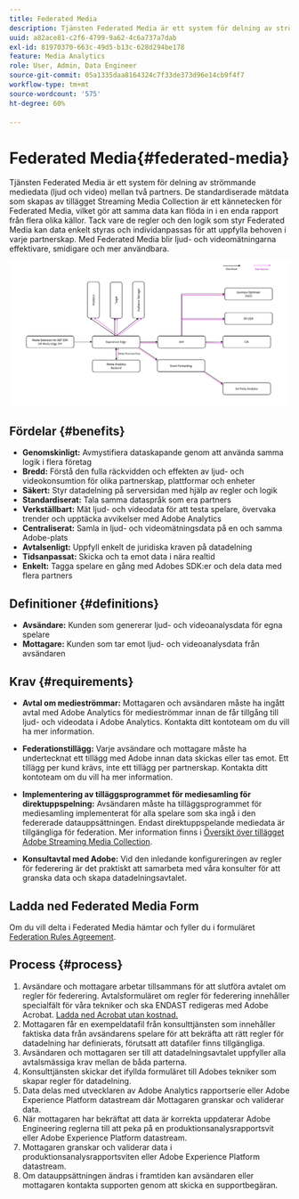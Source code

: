 ```yaml
---
title: Federated Media
description: Tjänsten Federated Media är ett system för delning av strömmande mediedata mellan två partners.
uuid: a82ace81-c2f6-4799-9a62-4c6a737a7dab
exl-id: 81970370-663c-49d5-b13c-628d294be178
feature: Media Analytics
role: User, Admin, Data Engineer
source-git-commit: 05a1335daa8164324c7f33de373d96e14cb9f4f7
workflow-type: tm+mt
source-wordcount: '575'
ht-degree: 60%

---
```


# Federated Media{#federated-media}

Tjänsten Federated Media är ett system för delning av strömmande mediedata (ljud och video) mellan två partners.
De standardiserade mätdata som skapas av tillägget Streaming Media Collection är ett kännetecken för Federated Media, vilket gör att samma data kan flöda in i en enda rapport från flera olika källor.
Tack vare de regler och den logik som styr Federated Media kan data enkelt styras och individanpassas för att uppfylla behoven i varje partnerskap.
Med Federated Media blir ljud- och videomätningarna effektivare, smidigare och mer användbara.


![](assets/media-federated.png)

## Fördelar {#benefits}

* **Genomskinligt:** Avmystifiera dataskapande genom att använda samma logik i flera företag
* **Bredd:** Förstå den fulla räckvidden och effekten av ljud- och videokonsumtion för olika partnerskap, plattformar och enheter
* **Säkert:** Styr datadelning på serversidan med hjälp av regler och logik
* **Standardiserat:** Tala samma dataspråk som era partners
* **Verkställbart:** Mät ljud- och videodata för att testa spelare, övervaka trender och upptäcka avvikelser med Adobe Analytics
* **Centraliserat:** Samla in ljud- och videomätningsdata på en och samma Adobe-plats
* **Avtalsenligt:** Uppfyll enkelt de juridiska kraven på datadelning
* **Tidsanpassat:** Skicka och ta emot data i nära realtid
* **Enkelt:** Tagga spelare en gång med Adobes SDK:er och dela data med flera partners

## Definitioner {#definitions}

* **Avsändare:** Kunden som genererar ljud- och videoanalysdata för egna spelare
* **Mottagare:** Kunden som tar emot ljud- och videoanalysdata från avsändaren

## Krav {#requirements}

* **Avtal om medieströmmar:** Mottagaren och avsändaren måste ha ingått avtal med Adobe Analytics för medieströmmar innan de får tillgång till ljud- och videodata i Adobe Analytics. Kontakta ditt kontoteam om du vill ha mer information.
* **Federationstillägg:** Varje avsändare och mottagare måste ha undertecknat ett tillägg med Adobe innan data skickas eller tas emot. Ett tillägg per kund krävs, inte ett tillägg per partnerskap. Kontakta ditt kontoteam om du vill ha mer information.

* **Implementering av tilläggsprogrammet för mediesamling för direktuppspelning:** Avsändaren måste ha tilläggsprogrammet för mediesamling implementerat för alla spelare som ska ingå i den federerade datauppsättningen. Endast direktuppspelande mediedata är tillgängliga för federation. Mer information finns i [Översikt över tillägget Adobe Streaming Media Collection](/help/media-overview.md).

* **Konsultavtal med Adobe:** Vid den inledande konfigureringen av regler för federering är det praktiskt att samarbeta med våra konsulter för att granska data och skapa datadelningsavtalet.

## Ladda ned Federated Media Form

Om du vill delta i Federated Media hämtar och fyller du i formuläret [Federation Rules Agreement](assets/federated_analytics_form.pdf).

## Process {#process}

1. Avsändare och mottagare arbetar tillsammans för att slutföra avtalet om regler för federering. Avtalsformuläret om regler för federering innehåller specialfält för våra tekniker och ska ENDAST redigeras med Adobe Acrobat. [Ladda ned Acrobat utan kostnad.](https://get.adobe.com/se/reader/)
1. Mottagaren får en exempeldatafil från konsulttjänsten som innehåller faktiska data från avsändarens spelare för att bekräfta att rätt regler för datadelning har definierats, förutsatt att datafiler finns tillgängliga.
1. Avsändaren och mottagaren ser till att datadelningsavtalet uppfyller alla avtalsmässiga krav mellan de båda parterna.
1. Konsulttjänsten skickar det ifyllda formuläret till Adobes tekniker som skapar regler för datadelning.
1. Data delas med utvecklaren av Adobe Analytics rapportserie eller Adobe Experience Platform datastream där Mottagaren granskar och validerar data.
1. När mottagaren har bekräftat att data är korrekta uppdaterar Adobe Engineering reglerna till att peka på en produktionsanalysrapportsvit eller Adobe Experience Platform datastream.
1. Mottagaren granskar och validerar data i produktionsanalysrapportsviten eller Adobe Experience Platform datastream.
1. Om datauppsättningen ändras i framtiden kan avsändaren eller mottagaren kontakta supporten genom att skicka en supportbegäran.
